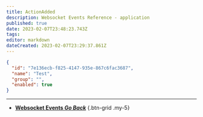 ```yaml
---
title: ActionAdded
description: Websocket Events Reference - application
published: true
date: 2023-02-07T23:48:23.743Z
tags: 
editor: markdown
dateCreated: 2023-02-07T23:29:37.861Z
---
```


```json
{
  "id": "7e136ecb-f825-4147-935e-867c6fac3687",
  "name": "Test",
  "group": "",
  "enabled": true
}
```

---

- [<i class="mdi mdi-chevron-left"></i>**Websocket Events *Go Back***](/Servers-Clients/WebSocket-Server/Events)
{.btn-grid .my-5}